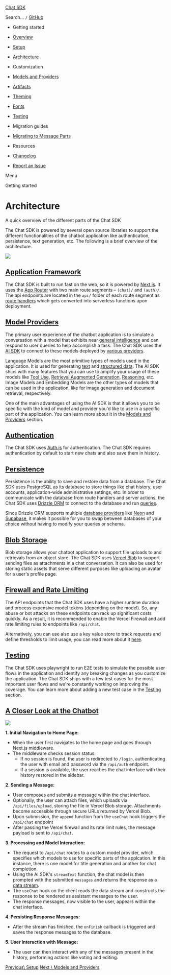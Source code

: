 [Chat SDK](https://chat-sdk.dev/)

Search…
`/` [GitHub](https://github.com/vercel/ai-chatbot)

- Getting started

- [Overview](https://chat-sdk.dev/docs/getting-started/overview)
- [Setup](https://chat-sdk.dev/docs/getting-started/setup)
- [Architecture](https://chat-sdk.dev/docs/getting-started/architecture)

- Customization

- [Models and Providers](https://chat-sdk.dev/docs/customization/models-and-providers)
- [Artifacts](https://chat-sdk.dev/docs/customization/artifacts)
- [Theming](https://chat-sdk.dev/docs/customization/theming)
- [Fonts](https://chat-sdk.dev/docs/customization/fonts)
- [Testing](https://chat-sdk.dev/docs/customization/testing)

- Migration guides

- [Migrating to Message Parts](https://chat-sdk.dev/docs/migration-guides/message-parts)

- Resources

- [Changelog](https://chat-sdk.dev/docs/resources/changelog)
- [Report an Issue](https://chat-sdk.dev/docs/resources/issue)

Menu

Getting started

# Architecture

A quick overview of the different parts of the Chat SDK

The Chat SDK is powered by several open source libraries to support the different functionalities of the chatbot application like authentication, persistence, text generation, etc. The following is a brief overview of the architecture.

![](https://chat-sdk.dev/_next/image?url=%2F_next%2Fstatic%2Fmedia%2Farch-simple.c2240b04.png&w=3840&q=75&dpl=dpl_8eUdZGH7UjLvFVViQStL376NVgyY)

## [Application Framework](https://chat-sdk.dev/docs/getting-started/architecture\#application-framework)

The Chat SDK is built to run fast on the web, so it is powered by [Next.js](http://next.org/). It uses the [App Router](https://nextjs.org/docs/app) with two main route segments – `(chat)/` and `(auth)/`. The api endpoints are located in the `api/` folder of each route segment as [route handlers](https://nextjs.org/docs/app/building-your-application/routing/route-handlers) which gets converted into serverless functions upon deployment.

## [Model Providers](https://chat-sdk.dev/docs/getting-started/architecture\#model-providers)

The primary user experience of the chatbot application is to simulate a conversation with a model that exhibits near [general intelligence](https://en.wikipedia.org/wiki/Artificial_general_intelligence) and can respond to user queries to help accomplish a task. The Chat SDK uses the [AI SDK](https://sdk.vercel.ai/) to connect to these models deployed by [various providers](https://sdk.vercel.ai/providers/ai-sdk-providers).

Language Models are the most primitive types of models used in the application. It is used for generating [text](https://sdk.vercel.ai/docs/ai-sdk-core/generating-text) and [structured data](https://sdk.vercel.ai/docs/ai-sdk-core/generating-structured-data). The AI SDK ships with many features that you can use to amplify your usage of these models like [Tool Use](https://sdk.vercel.ai/docs/ai-sdk-ui/chatbot-tool-usage), [Retrieval Augmented Generation](https://sdk.vercel.ai/cookbook/node/retrieval-augmented-generation), [Reasoning](https://sdk.vercel.ai/docs/ai-sdk-ui/chatbot#reasoning), etc. Image Models and Embedding Models are the other types of models that can be used in the application, like for image generation and document retrieval, respectively.

One of the main advantages of using the AI SDK is that it allows you to be specific with the kind of model and provider you'd like to use in a specific part of the application. You can learn more about it in the [Models and Providers](https://chat-sdk.dev/docs/concepts/models-and-providers) section.

## [Authentication](https://chat-sdk.dev/docs/getting-started/architecture\#authentication)

The Chat SDK uses [Auth.js](https://authjs.dev/) for authentication. The Chat SDK requires authentication by default to start new chats and also save them in history.

## [Persistence](https://chat-sdk.dev/docs/getting-started/architecture\#persistence)

Persistence is the ability to save and restore data from a database. The Chat SDK uses PostgreSQL as its database to store things like chat history, user accounts, application-wide administrative settings, etc. In order to communicate with the database from route handlers and server actions, the Chat SDK uses [Drizzle ORM](https://orm.drizzle.team/) to connect to the database and run [queries](https://github.com/vercel/ai-chatbot/blob/main/lib/db/queries.ts).

Since Drizzle ORM supports multiple [database providers](https://orm.drizzle.team/docs/get-started) like [Neon](https://orm.drizzle.team/docs/get-started/neon-new) and [Supabase](https://orm.drizzle.team/docs/get-started/supabase-new), it makes it possible for you to swap between databases of your choice without having to modify your queries or schema.

## [Blob Storage](https://chat-sdk.dev/docs/getting-started/architecture\#blob-storage)

Blob storage allows your chatbot application to support file uploads to and retrievals from an object store. The Chat SDK uses [Vercel Blob](https://vercel.com/docs/vercel-blob) to support sending files as attachments in a chat conversation. It can also be used for storing static assets that serve different purposes like uploading an avatar for a user's profile page.

## [Firewall and Rate Limiting](https://chat-sdk.dev/docs/getting-started/architecture\#firewall-and-rate-limiting)

The API endpoints that the Chat SDK uses have a higher runtime duration and process expensive model tokens (depending on the model). So, any abuse or bot attacks on these endpoints can rack up significant costs quickly. As a result, it is recommended to enable the Vercel Firewall and add rate limiting rules to endpoints like `/api/chat`.

Alternatively, you can use also use a key value store to track requests and define thresholds to limit usage, you can read more about it [here](https://sdk.vercel.ai/docs/advanced/rate-limiting#rate-limiting).

## [Testing](https://chat-sdk.dev/docs/getting-started/architecture\#testing)

The Chat SDK uses playwright to run E2E tests to simulate the possible user flows in the application and identify any breaking changes as you customize the application. The Chat SDK ships with a few test cases for the most important user flows and we're constantly working on improving the coverage. You can learn more about adding a new test case in the [Testing](https://chat-sdk.dev/docs/concepts/testing) section.

## [A Closer Look at the Chatbot](https://chat-sdk.dev/docs/getting-started/architecture\#a-closer-look-at-the-chatbot)

![](https://chat-sdk.dev/_next/image?url=%2F_next%2Fstatic%2Fmedia%2Farch-complex.45ea4a4b.png&w=3840&q=75&dpl=dpl_8eUdZGH7UjLvFVViQStL376NVgyY)

**1\. Initial Navigation to Home Page:**

- When the user first navigates to the home page and goes through Next.js middleware.
- The middleware checks session status:
  - If no session is found, the user is redirected to `/login`, authenticating the user with email and password via the `/api/auth` endpoint.
  - If a session is available, the user reaches the chat interface with their history restored in the sidebar.

**2\. Sending a Message:**

- User composes and submits a message within the chat interface.
- Optionally, the user can attach files, which uploads via `/api/files/upload`, storing the file in Vercel Blob storage. Attachments become accessible through secure URLs returned by Vercel Blob.
- Upon submission, the `append` function from the `useChat` hook triggers the `/api/chat` endpoint
- After passing the Vercel firewall and its rate limit rules, the message payload is sent to `/api/chat`.

**3\. Processing and Model Interaction:**

- The request to `/api/chat` routes to a custom model provider, which specifies which models to use for specific parts of the applcation. In this instance, there is one model for title generation and another for chat completion.
- Using the AI SDK's `streamText` function, the chat model is then prompted with the submitted `messages` and returns the response as a [data stream](https://sdk.vercel.ai/docs/ai-sdk-ui/stream-protocol#data-stream-protocol).
- The `useChat` hook on the client reads the data stream and constructs the response to be rendered as assistant messages to the user.
- The response messages, now visible to the user, appears within the chat interface.

**4\. Persisting Response Messages:**

- After the stream has finished, the `onFinish` callback is triggered and saves the response messages to the database.

**5\. User Interaction with Message:**

- The user can then interact with any of the messages present in the history, performing actions like voting and editing.

[Previous\\
Setup](https://chat-sdk.dev/docs/getting-started/setup) [Next \\
Models and Providers](https://chat-sdk.dev/docs/customization/models-and-providers)